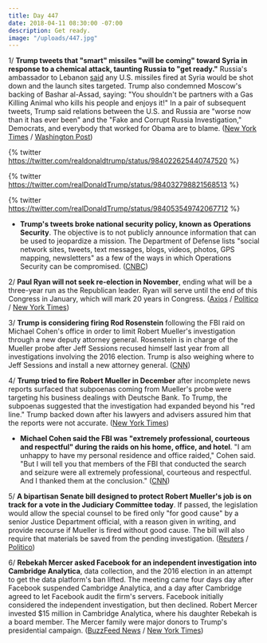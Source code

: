 ```yaml
---
title: Day 447
date: 2018-04-11 08:30:00 -07:00
description: Get ready.
image: "/uploads/447.jpg"
---
```


1/ **Trump tweets that "smart" missiles "will be coming" toward Syria in response to a chemical attack, taunting Russia to "get ready."** Russia's ambassador to Lebanon [said](https://www.nytimes.com/reuters/2018/04/11/world/middleeast/11reuters-mideast-crisis-syria-russia-diplomat.html) any U.S. missiles fired at Syria would be shot down and the launch sites targeted. Trump also condemned Moscow's backing of Bashar al-Assad, saying: "You shouldn't be partners with a Gas Killing Animal who kills his people and enjoys it!" In a pair of subsequent tweets, Trump said relations between the U.S. and Russia are "worse now than it has ever been" and the "Fake and Corrupt Russia Investigation," Democrats, and everybody that worked for Obama are to blame. ([New York Times](https://www.nytimes.com/2018/04/11/world/middleeast/trump-syria-attack.html) / [Washington Post](https://www.washingtonpost.com/politics/trump-says-missiles-will-be-coming-to-syria-taunts-russia-for-vowing-to-block-them/2018/04/11/7dc52fa0-3d7a-11e8-8d53-eba0ed2371cc_story.html))

{% twitter https://twitter.com/realdonaldtrump/status/984022625440747520 %}

{% twitter https://twitter.com/realDonaldTrump/status/984032798821568513 %}

{% twitter https://twitter.com/realDonaldTrump/status/984053549742067712 %}

* **Trump's tweets broke national security policy, known as Operations Security**. The objective is to not publicly announce information that can be used to jeopardize a mission. The Department of Defense lists "social network sites, tweets, text messages, blogs, videos, photos, GPS mapping, newsletters" as a few of the ways in which Operations Security can be compromised. ([CNBC](https://www.cnbc.com/2018/04/11/trumps-syria-threat-tweet-violates-national-security-procedures.html))

2/ **Paul Ryan will not seek re-election in November**, ending what will be a three-year run as the Republican leader. Ryan will serve until the end of this Congress in January, which will mark 20 years in Congress. ([Axios](https://www.axios.com/paul-ryan-not-running-reelection-retirement-8b5c598b-bcdf-46ca-a7d9-7206c2f3fdb5.html) / [Politico](https://www.politico.com/story/2018/04/11/ryan-to-retire-after-this-year-514543) / [New York Times](https://www.nytimes.com/2018/04/11/us/politics/paul-ryan-speaker.html))

3/ **Trump is considering firing Rod Rosenstein** following the FBI raid on Michael Cohen's office in order to limit Robert Mueller's investigation through a new deputy attorney general. Rosenstein is in charge of the Mueller probe after Jeff Sessions recused himself last year from all investigations involving the 2016 election. Trump is also weighing where to Jeff Sessions and install a new attorney general. ([CNN](https://www.cnn.com/2018/04/10/politics/trump-rod-rosenstein-robert-mueller/index.html))

4/ **Trump tried to fire Robert Mueller in December** after incomplete news reports surfaced that subpoenas coming from Mueller's probe were targeting his business dealings with Deutsche Bank. To Trump, the subpoenas suggested that the investigation had expanded beyond his "red line." Trump backed down after his lawyers and advisers assured him that the reports were not accurate. ([New York Times](https://www.nytimes.com/2018/04/10/us/politics/trump-sought-to-fire-mueller-in-december.html))

* **Michael Cohen said the FBI was "extremely professional, courteous and respectful" during the raids on his home, office, and hotel**. "I am unhappy to have my personal residence and office raided," Cohen said. "But I will tell you that members of the FBI that conducted the search and seizure were all extremely professional, courteous and respectful. And I thanked them at the conclusion." ([CNN](https://www.cnn.com/2018/04/10/politics/michael-cohen-fbi-raid/index.html))

5/ **A bipartisan Senate bill designed to protect Robert Mueller's job is on track for a vote in the Judiciary Committee today**. If passed, the legislation would allow the special counsel to be fired only "for good cause" by a senior Justice Department official, with a reason given in writing, and provide recourse if Mueller is fired without good cause. The bill will also require that materials be saved from the pending investigation. ([Reuters](https://www.reuters.com/article/us-usa-trump-russia/bipartisan-group-of-senators-introduce-proposal-to-protect-mueller-idUSKBN1HI1VA) / [Politico](https://www.politico.com/story/2018/04/11/senate-bill-protect-mueller-514494))

6/ **Rebekah Mercer asked Facebook for an independent investigation into Cambridge Analytica**, data collection, and the 2016 election in an attempt to get the data platform's ban lifted. The meeting came four days day after Facebook suspended Cambridge Analytica, and a day after Cambridge agreed to let Facebook audit the firm's servers. Facebook initially considered the independent investigation, but then declined. Robert Mercer invested $15 million in Cambridge Analytica, where his daughter Rebekah is a board member. The Mercer family were major donors to Trump's presidential campaign. ([BuzzFeed News](https://www.buzzfeed.com/josephbernstein/rebekah-mercer-asked-facebook) / [New York Times](https://www.nytimes.com/2018/04/10/us/politics/mercer-family-cambridge-analytica.html))